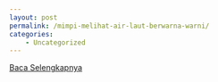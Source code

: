 ```yaml
---
layout: post
permalink: /mimpi-melihat-air-laut-berwarna-warni/
categories:
    - Uncategorized
---
```


[Baca Selengkapnya](/02)